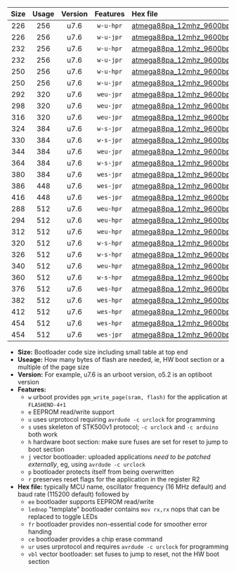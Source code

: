 |Size|Usage|Version|Features|Hex file|
|:-:|:-:|:-:|:-:|:--|
|226|256|u7.6|`w-u-hpr`|[atmega88pa_12mhz_9600bps_ur.hex](https://raw.githubusercontent.com/stefanrueger/urboot/main//atmega88pa_12mhz_9600bps_ur.hex)|
|226|256|u7.6|`w-u-jpr`|[atmega88pa_12mhz_9600bps_ur_vbl.hex](https://raw.githubusercontent.com/stefanrueger/urboot/main//atmega88pa_12mhz_9600bps_ur_vbl.hex)|
|232|256|u7.6|`w-u-hpr`|[atmega88pa_12mhz_9600bps_lednop_ur.hex](https://raw.githubusercontent.com/stefanrueger/urboot/main//atmega88pa_12mhz_9600bps_lednop_ur.hex)|
|232|256|u7.6|`w-u-jpr`|[atmega88pa_12mhz_9600bps_lednop_ur_vbl.hex](https://raw.githubusercontent.com/stefanrueger/urboot/main//atmega88pa_12mhz_9600bps_lednop_ur_vbl.hex)|
|250|256|u7.6|`w-u-hpr`|[atmega88pa_12mhz_9600bps_lednop_fr_ur.hex](https://raw.githubusercontent.com/stefanrueger/urboot/main//atmega88pa_12mhz_9600bps_lednop_fr_ur.hex)|
|250|256|u7.6|`w-u-jpr`|[atmega88pa_12mhz_9600bps_lednop_fr_ur_vbl.hex](https://raw.githubusercontent.com/stefanrueger/urboot/main//atmega88pa_12mhz_9600bps_lednop_fr_ur_vbl.hex)|
|292|320|u7.6|`weu-jpr`|[atmega88pa_12mhz_9600bps_ee_ur_vbl.hex](https://raw.githubusercontent.com/stefanrueger/urboot/main//atmega88pa_12mhz_9600bps_ee_ur_vbl.hex)|
|298|320|u7.6|`weu-jpr`|[atmega88pa_12mhz_9600bps_ee_lednop_ur_vbl.hex](https://raw.githubusercontent.com/stefanrueger/urboot/main//atmega88pa_12mhz_9600bps_ee_lednop_ur_vbl.hex)|
|316|320|u7.6|`weu-jpr`|[atmega88pa_12mhz_9600bps_ee_lednop_fr_ur_vbl.hex](https://raw.githubusercontent.com/stefanrueger/urboot/main//atmega88pa_12mhz_9600bps_ee_lednop_fr_ur_vbl.hex)|
|324|384|u7.6|`w-s-jpr`|[atmega88pa_12mhz_9600bps_vbl.hex](https://raw.githubusercontent.com/stefanrueger/urboot/main//atmega88pa_12mhz_9600bps_vbl.hex)|
|330|384|u7.6|`w-s-jpr`|[atmega88pa_12mhz_9600bps_lednop_vbl.hex](https://raw.githubusercontent.com/stefanrueger/urboot/main//atmega88pa_12mhz_9600bps_lednop_vbl.hex)|
|344|384|u7.6|`weu-jpr`|[atmega88pa_12mhz_9600bps_ee_lednop_fr_ce_ur_vbl.hex](https://raw.githubusercontent.com/stefanrueger/urboot/main//atmega88pa_12mhz_9600bps_ee_lednop_fr_ce_ur_vbl.hex)|
|364|384|u7.6|`w-s-jpr`|[atmega88pa_12mhz_9600bps_lednop_fr_vbl.hex](https://raw.githubusercontent.com/stefanrueger/urboot/main//atmega88pa_12mhz_9600bps_lednop_fr_vbl.hex)|
|380|384|u7.6|`wes-jpr`|[atmega88pa_12mhz_9600bps_ee_vbl.hex](https://raw.githubusercontent.com/stefanrueger/urboot/main//atmega88pa_12mhz_9600bps_ee_vbl.hex)|
|386|448|u7.6|`wes-jpr`|[atmega88pa_12mhz_9600bps_ee_lednop_vbl.hex](https://raw.githubusercontent.com/stefanrueger/urboot/main//atmega88pa_12mhz_9600bps_ee_lednop_vbl.hex)|
|416|448|u7.6|`wes-jpr`|[atmega88pa_12mhz_9600bps_ee_lednop_fr_vbl.hex](https://raw.githubusercontent.com/stefanrueger/urboot/main//atmega88pa_12mhz_9600bps_ee_lednop_fr_vbl.hex)|
|288|512|u7.6|`weu-hpr`|[atmega88pa_12mhz_9600bps_ee_ur.hex](https://raw.githubusercontent.com/stefanrueger/urboot/main//atmega88pa_12mhz_9600bps_ee_ur.hex)|
|294|512|u7.6|`weu-hpr`|[atmega88pa_12mhz_9600bps_ee_lednop_ur.hex](https://raw.githubusercontent.com/stefanrueger/urboot/main//atmega88pa_12mhz_9600bps_ee_lednop_ur.hex)|
|312|512|u7.6|`weu-hpr`|[atmega88pa_12mhz_9600bps_ee_lednop_fr_ur.hex](https://raw.githubusercontent.com/stefanrueger/urboot/main//atmega88pa_12mhz_9600bps_ee_lednop_fr_ur.hex)|
|320|512|u7.6|`w-s-hpr`|[atmega88pa_12mhz_9600bps.hex](https://raw.githubusercontent.com/stefanrueger/urboot/main//atmega88pa_12mhz_9600bps.hex)|
|326|512|u7.6|`w-s-hpr`|[atmega88pa_12mhz_9600bps_lednop.hex](https://raw.githubusercontent.com/stefanrueger/urboot/main//atmega88pa_12mhz_9600bps_lednop.hex)|
|340|512|u7.6|`weu-hpr`|[atmega88pa_12mhz_9600bps_ee_lednop_fr_ce_ur.hex](https://raw.githubusercontent.com/stefanrueger/urboot/main//atmega88pa_12mhz_9600bps_ee_lednop_fr_ce_ur.hex)|
|360|512|u7.6|`w-s-hpr`|[atmega88pa_12mhz_9600bps_lednop_fr.hex](https://raw.githubusercontent.com/stefanrueger/urboot/main//atmega88pa_12mhz_9600bps_lednop_fr.hex)|
|376|512|u7.6|`wes-hpr`|[atmega88pa_12mhz_9600bps_ee.hex](https://raw.githubusercontent.com/stefanrueger/urboot/main//atmega88pa_12mhz_9600bps_ee.hex)|
|382|512|u7.6|`wes-hpr`|[atmega88pa_12mhz_9600bps_ee_lednop.hex](https://raw.githubusercontent.com/stefanrueger/urboot/main//atmega88pa_12mhz_9600bps_ee_lednop.hex)|
|412|512|u7.6|`wes-hpr`|[atmega88pa_12mhz_9600bps_ee_lednop_fr.hex](https://raw.githubusercontent.com/stefanrueger/urboot/main//atmega88pa_12mhz_9600bps_ee_lednop_fr.hex)|
|454|512|u7.6|`wes-hpr`|[atmega88pa_12mhz_9600bps_ee_lednop_fr_ce.hex](https://raw.githubusercontent.com/stefanrueger/urboot/main//atmega88pa_12mhz_9600bps_ee_lednop_fr_ce.hex)|
|454|512|u7.6|`wes-jpr`|[atmega88pa_12mhz_9600bps_ee_lednop_fr_ce_vbl.hex](https://raw.githubusercontent.com/stefanrueger/urboot/main//atmega88pa_12mhz_9600bps_ee_lednop_fr_ce_vbl.hex)|

- **Size:** Bootloader code size including small table at top end
- **Useage:** How many bytes of flash are needed, ie, HW boot section or a multiple of the page size
- **Version:** For example, u7.6 is an urboot version, o5.2 is an optiboot version
- **Features:**
  + `w` urboot provides `pgm_write_page(sram, flash)` for the application at `FLASHEND-4+1`
  + `e` EEPROM read/write support
  + `u` uses urprotocol requiring `avrdude -c urclock` for programming
  + `s` uses skeleton of STK500v1 protocol; `-c urclock` and `-c arduino` both work
  + `h` hardware boot section: make sure fuses are set for reset to jump to boot section
  + `j` vector bootloader: uploaded applications *need to be patched externally*, eg, using `avrdude -c urclock`
  + `p` bootloader protects itself from being overwritten
  + `r` preserves reset flags for the application in the register R2
- **Hex file:** typically MCU name, oscillator frequency (16 MHz default) and baud rate (115200 default) followed by
  + `ee` bootloader supports EEPROM read/write
  + `lednop` "template" bootloader contains `mov rx,rx` nops that can be replaced to toggle LEDs
  + `fr` bootloader provides non-essential code for smoother error handing
  + `ce` bootloader provides a chip erase command
  + `ur` uses urprotocol and requires `avrdude -c urclock` for programming
  + `vbl` vector bootloader: set fuses to jump to reset, not the HW boot section
